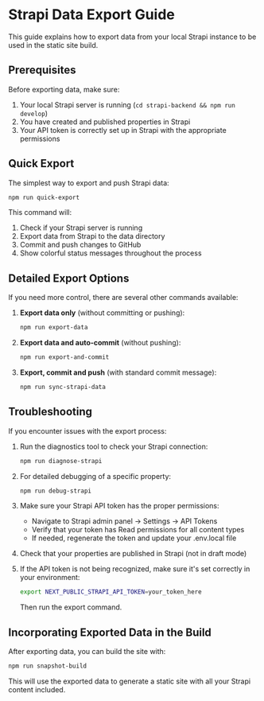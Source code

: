 # Strapi Data Export Guide

This guide explains how to export data from your local Strapi instance to be used in the static site build.

## Prerequisites

Before exporting data, make sure:

1. Your local Strapi server is running (`cd strapi-backend && npm run develop`)
2. You have created and published properties in Strapi
3. Your API token is correctly set up in Strapi with the appropriate permissions

## Quick Export

The simplest way to export and push Strapi data:

```bash
npm run quick-export
```

This command will:
1. Check if your Strapi server is running
2. Export data from Strapi to the data directory
3. Commit and push changes to GitHub
4. Show colorful status messages throughout the process

## Detailed Export Options

If you need more control, there are several other commands available:

1. **Export data only** (without committing or pushing):
   ```bash
   npm run export-data
   ```

2. **Export data and auto-commit** (without pushing):
   ```bash
   npm run export-and-commit
   ```

3. **Export, commit and push** (with standard commit message):
   ```bash
   npm run sync-strapi-data
   ```

## Troubleshooting

If you encounter issues with the export process:

1. Run the diagnostics tool to check your Strapi connection:
   ```bash
   npm run diagnose-strapi
   ```

2. For detailed debugging of a specific property:
   ```bash
   npm run debug-strapi
   ```

3. Make sure your Strapi API token has the proper permissions:
   - Navigate to Strapi admin panel → Settings → API Tokens
   - Verify that your token has Read permissions for all content types
   - If needed, regenerate the token and update your .env.local file

4. Check that your properties are published in Strapi (not in draft mode)

5. If the API token is not being recognized, make sure it's set correctly in your environment:
   ```bash
   export NEXT_PUBLIC_STRAPI_API_TOKEN=your_token_here
   ```
   Then run the export command.

## Incorporating Exported Data in the Build

After exporting data, you can build the site with:

```bash
npm run snapshot-build
```

This will use the exported data to generate a static site with all your Strapi content included.